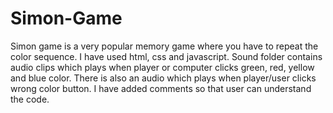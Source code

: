 # Simon-Game
Simon game is a very popular memory game where you have to repeat the color sequence.
I have used html, css and javascript. Sound folder contains audio clips which plays when player or computer clicks green, red, yellow and blue color.
There is also an audio which plays when player/user clicks wrong color button.
I have added comments so that user can understand the code.
